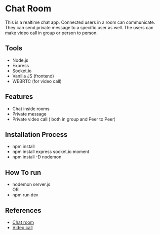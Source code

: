 # Chat Room

This is a realtime chat app. Connected users in a room can communicate. They can send private message to a specific user as well. The users can make video call in group or person to person.

## Tools
- Node.js 
- Express 
- Socket.io 
- Vanilla JS (frontend)
- WEBRTC (for video call)

## Features
- Chat inside rooms
- Private message 
- Private video call ( both in group and Peer to Peer)

## Installation Process

- npm install
- npm install express socket.io moment 
- npm install -D nodemon 

## How To run

- nodemon server.js <br>
OR <br>
- npm run dev <br>

## References

- [Chat room](https://github.com/bradtraversy/chatcord)
- [Video call](https://github.com/amirsanni/Video-Call-App-NodeJS)
